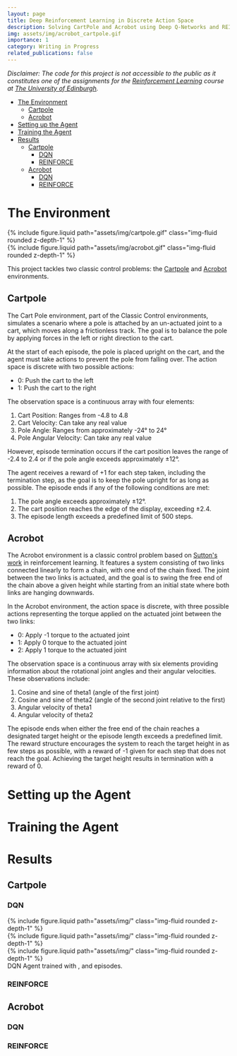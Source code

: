```yaml
---
layout: page
title: Deep Reinforcement Learning in Discrete Action Space
description: Solving CartPole and Acrobot using Deep Q-Networks and REINFORCE
img: assets/img/acrobot_cartpole.gif
importance: 1
category: Writing in Progress
related_publications: false
---
```


*Disclaimer: The code for this project is not accessible to the public as it constitutes one of the assignments for the [Reinforcement Learning](https://opencourse.inf.ed.ac.uk/rl) course at [The University of Edinburgh](https://www.ed.ac.uk/).*

- [The Environment](#the-environment)
  - [Cartpole](#cartpole)
  - [Acrobot](#acrobot)
- [Setting up the Agent](#setting-up-the-agent)
- [Training the Agent](#training-the-agent)
- [Results](#results)
  - [Cartpole](#cartpole-1)
    - [DQN](#dqn)
    - [REINFORCE](#reinforce)
  - [Acrobot](#acrobot-1)
    - [DQN](#dqn-1)
    - [REINFORCE](#reinforce-1)

# The Environment

<div class="container">
    <div class="row justify-content-center">
        <div class="col">
            {% include figure.liquid path="assets/img/cartpole.gif" class="img-fluid rounded z-depth-1" %}
        </div>
        <div class="col">
            {% include figure.liquid path="assets/img/acrobot.gif" class="img-fluid rounded z-depth-1" %}
        </div>
    </div>
</div>

This project tackles two classic control problems: the [Cartpole](https://gymnasium.farama.org/environments/classic_control/cart_pole/) and [Acrobot](https://gymnasium.farama.org/environments/classic_control/acrobot/) environments.

## Cartpole

The Cart Pole environment, part of the Classic Control environments, simulates a scenario where a pole is attached by an un-actuated joint to a cart, which moves along a frictionless track. The goal is to balance the pole by applying forces in the left or right direction to the cart.

At the start of each episode, the pole is placed upright on the cart, and the agent must take actions to prevent the pole from falling over. The action space is discrete with two possible actions:

- 0: Push the cart to the left
- 1: Push the cart to the right

The observation space is a continuous array with four elements:

1. Cart Position: Ranges from -4.8 to 4.8
2. Cart Velocity: Can take any real value
3. Pole Angle: Ranges from approximately -24° to 24°
4. Pole Angular Velocity: Can take any real value

However, episode termination occurs if the cart position leaves the range of -2.4 to 2.4 or if the pole angle exceeds approximately ±12°.

The agent receives a reward of +1 for each step taken, including the termination step, as the goal is to keep the pole upright for as long as possible. The episode ends if any of the following conditions are met:

1. The pole angle exceeds approximately ±12°.
2. The cart position reaches the edge of the display, exceeding ±2.4.
3. The episode length exceeds a predefined limit of 500 steps.

## Acrobot

The Acrobot environment is a classic control problem based on [Sutton's work](https://papers.nips.cc/paper/1995/hash/8f1d43620bc6bb580df6e80b0dc05c48-Abstract.html) in reinforcement learning. It features a system consisting of two links connected linearly to form a chain, with one end of the chain fixed. The joint between the two links is actuated, and the goal is to swing the free end of the chain above a given height while starting from an initial state where both links are hanging downwards.

In the Acrobot environment, the action space is discrete, with three possible actions representing the torque applied on the actuated joint between the two links:

- 0: Apply -1 torque to the actuated joint
- 1: Apply 0 torque to the actuated joint
- 2: Apply 1 torque to the actuated joint

The observation space is a continuous array with six elements providing information about the rotational joint angles and their angular velocities. These observations include:

1. Cosine and sine of theta1 (angle of the first joint)
2. Cosine and sine of theta2 (angle of the second joint relative to the first)
3. Angular velocity of theta1
4. Angular velocity of theta2

The episode ends when either the free end of the chain reaches a designated target height or the episode length exceeds a predefined limit. The reward structure encourages the system to reach the target height in as few steps as possible, with a reward of -1 given for each step that does not reach the goal. Achieving the target height results in termination with a reward of 0.

# Setting up the Agent

# Training the Agent

# Results

## Cartpole

### DQN

<div class="container">
    <div class="row justify-content-center">
        <div class="col">
            {% include figure.liquid path="assets/img/" class="img-fluid rounded z-depth-1" %}
        </div>
        <div class="col">
            {% include figure.liquid path="assets/img/" class="img-fluid rounded z-depth-1" %}
        </div>
        <div class="col">
            {% include figure.liquid path="assets/img/" class="img-fluid rounded z-depth-1" %}
        </div>
    </div>
    <div class="caption">
        DQN Agent trained with ,  and  episodes.
    </div>
</div>

### REINFORCE

## Acrobot

### DQN

### REINFORCE
